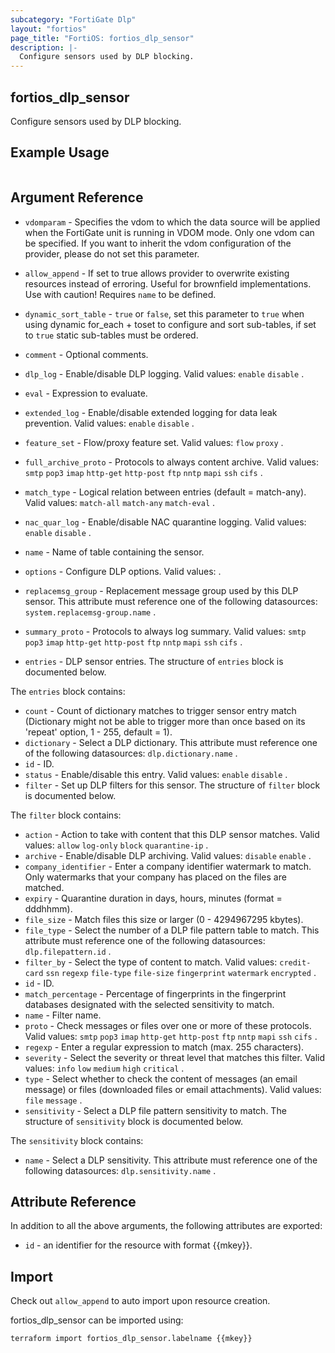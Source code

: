 ```yaml
---
subcategory: "FortiGate Dlp"
layout: "fortios"
page_title: "FortiOS: fortios_dlp_sensor"
description: |-
  Configure sensors used by DLP blocking.
---
```


## fortios_dlp_sensor
Configure sensors used by DLP blocking.

## Example Usage

```hcl

```

## Argument Reference
* `vdomparam` - Specifies the vdom to which the data source will be applied when the FortiGate unit is running in VDOM mode. Only one vdom can be specified. If you want to inherit the vdom configuration of the provider, please do not set this parameter.
* `allow_append` - If set to true allows provider to overwrite existing resources instead of erroring. Useful for brownfield implementations. Use with caution! Requires `name` to be defined.
* `dynamic_sort_table` - `true` or `false`, set this parameter to `true` when using dynamic for_each + toset to configure and sort sub-tables, if set to `true` static sub-tables must be ordered.

* `comment` - Optional comments.
* `dlp_log` - Enable/disable DLP logging. Valid values: `enable` `disable` .
* `eval` - Expression to evaluate.
* `extended_log` - Enable/disable extended logging for data leak prevention. Valid values: `enable` `disable` .
* `feature_set` - Flow/proxy feature set. Valid values: `flow` `proxy` .
* `full_archive_proto` - Protocols to always content archive. Valid values: `smtp` `pop3` `imap` `http-get` `http-post` `ftp` `nntp` `mapi` `ssh` `cifs` .
* `match_type` - Logical relation between entries (default = match-any). Valid values: `match-all` `match-any` `match-eval` .
* `nac_quar_log` - Enable/disable NAC quarantine logging. Valid values: `enable` `disable` .
* `name` - Name of table containing the sensor.
* `options` - Configure DLP options. Valid values: .
* `replacemsg_group` - Replacement message group used by this DLP sensor. This attribute must reference one of the following datasources: `system.replacemsg-group.name` .
* `summary_proto` - Protocols to always log summary. Valid values: `smtp` `pop3` `imap` `http-get` `http-post` `ftp` `nntp` `mapi` `ssh` `cifs` .
* `entries` - DLP sensor entries. The structure of `entries` block is documented below.

The `entries` block contains:

* `count` - Count of dictionary matches to trigger sensor entry match (Dictionary might not be able to trigger more than once based on its 'repeat' option, 1 - 255, default = 1).
* `dictionary` - Select a DLP dictionary. This attribute must reference one of the following datasources: `dlp.dictionary.name` .
* `id` - ID.
* `status` - Enable/disable this entry. Valid values: `enable` `disable` .
* `filter` - Set up DLP filters for this sensor. The structure of `filter` block is documented below.

The `filter` block contains:

* `action` - Action to take with content that this DLP sensor matches. Valid values: `allow` `log-only` `block` `quarantine-ip` .
* `archive` - Enable/disable DLP archiving. Valid values: `disable` `enable` .
* `company_identifier` - Enter a company identifier watermark to match. Only watermarks that your company has placed on the files are matched.
* `expiry` - Quarantine duration in days, hours, minutes (format = dddhhmm).
* `file_size` - Match files this size or larger (0 - 4294967295 kbytes).
* `file_type` - Select the number of a DLP file pattern table to match. This attribute must reference one of the following datasources: `dlp.filepattern.id` .
* `filter_by` - Select the type of content to match. Valid values: `credit-card` `ssn` `regexp` `file-type` `file-size` `fingerprint` `watermark` `encrypted` .
* `id` - ID.
* `match_percentage` - Percentage of fingerprints in the fingerprint databases designated with the selected sensitivity to match.
* `name` - Filter name.
* `proto` - Check messages or files over one or more of these protocols. Valid values: `smtp` `pop3` `imap` `http-get` `http-post` `ftp` `nntp` `mapi` `ssh` `cifs` .
* `regexp` - Enter a regular expression to match (max. 255 characters).
* `severity` - Select the severity or threat level that matches this filter. Valid values: `info` `low` `medium` `high` `critical` .
* `type` - Select whether to check the content of messages (an email message) or files (downloaded files or email attachments). Valid values: `file` `message` .
* `sensitivity` - Select a DLP file pattern sensitivity to match. The structure of `sensitivity` block is documented below.

The `sensitivity` block contains:

* `name` - Select a DLP sensitivity. This attribute must reference one of the following datasources: `dlp.sensitivity.name` .

## Attribute Reference

In addition to all the above arguments, the following attributes are exported:
* `id` - an identifier for the resource with format {{mkey}}.

## Import

Check out `allow_append` to auto import upon resource creation.

fortios_dlp_sensor can be imported using:
```sh
terraform import fortios_dlp_sensor.labelname {{mkey}}
```
